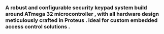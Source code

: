 ### A robust and configurable security keypad system build around ATmega 32 microcontroller , with all hardware design meticulously crafted in Proteus . ideal for custom embedded access control solutions .
